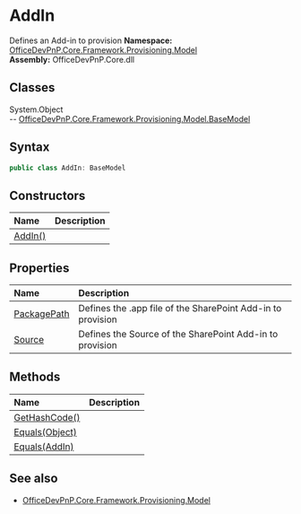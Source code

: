 # AddIn
Defines an Add-in to provision
**Namespace:** [OfficeDevPnP.Core.Framework.Provisioning.Model](OfficeDevPnP.Core.Framework.Provisioning.Model.md)  
**Assembly:** OfficeDevPnP.Core.dll  
## Classes
System.Object  
-- [OfficeDevPnP.Core.Framework.Provisioning.Model.BaseModel](OfficeDevPnP.Core.Framework.Provisioning.Model.BaseModel.md)
## Syntax
```C#
public class AddIn: BaseModel
```
## Constructors
|**Name**|**Description**|
|:-----|:-----|
| [AddIn()](AddInconstructor1details.md) | 
## Properties
|**Name**|**Description**|
|:-----|:-----|
| [PackagePath](AddIn.PackagePath.md) | Defines the .app file of the SharePoint Add-in to provision
| [Source](AddIn.Source.md) | Defines the Source of the SharePoint Add-in to provision
## Methods
|**Name**|**Description**|
|:-----|:-----|
| [GetHashCode()](AddInGetHashCode.md) | 
| [Equals(Object)](AddInEqualsObject.md) | 
| [Equals(AddIn)](AddInEqualsAddIn.md) | 
## See also
- [OfficeDevPnP.Core.Framework.Provisioning.Model](OfficeDevPnP.Core.Framework.Provisioning.Model.md)
